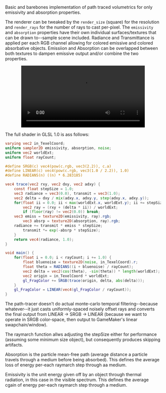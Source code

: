 Basic and barebones implementation of path traced volumetrics for only emissivity and absorption properties.

The renderer can be tweaked by the `render_size` (square) for the resolution and `render_rays` for the number of rays to cast per-pixel. The `emissivity` and `absorption` properties have their own individual surfaces/textures that can be drawn to--sample scene included. Radiance and Transmittance is applied per each RGB channel allowing for colored emissive and colored absorbative objects. Emissiion and Absorption can be overlapped between both textures to dampen emissive output and/or combine the two properties.

<div align="center">
  <video src="https://github.com/user-attachments/assets/1f847138-ddd3-4d24-9751-b897a35f431d" width="400" />
</div>

The full shader in GLSL 1.0 is ass follows:
```glsl
varying vec2 in_TexelCoord;
uniform sampler2D emissivity, absorption, noise;
uniform vec2 worldExt;
uniform float rayCount;

#define SRGB(c) vec4(pow(c.rgb, vec3(2.2)), c.a)
#define LINEAR(c) vec4(pow(c.rgb, vec3(1.0 / 2.2)), 1.0)
#define RADIANS(n) ((n) * 6.283185)

vec4 trace(vec2 rxy, vec2 dxy, vec2 adxy) {
	const float stepSize = 1.0;
	vec3 radiance = vec3(0.0), transmit = vec3(1.0);
	vec2 delta = dxy / mix(adxy.x, adxy.y, step(adxy.x, adxy.y));
	for(float ii = 0.0; ii < max(worldExt.x, worldExt.y); ii += stepSize) {
		vec2 ray = (rxy + (delta * ii)) / worldExt;
		if (floor(ray) != vec2(0.0)) break;
    vec3 emiss = texture2D(emissivity, ray).rgb;
		vec3 absrp = texture2D(absorption, ray).rgb;
    radiance += transmit * emiss * stepSize;
		transmit *= exp(-absrp * stepSize);
	}
	return vec4(radiance, 1.0);
}

void main() {
	for(float i = 0.0; i < rayCount; i += 1.0) {
        float bluenoise = texture2D(noise, in_TexelCoord).r;
		float theta = RADIANS((i + bluenoise) / rayCount);
		vec2 delta = vec2(cos(theta), -sin(theta)) * length(worldExt);
		vec2 origin = in_TexelCoord * worldExt;
		gl_FragColor += SRGB(trace(origin, delta, abs(delta)));
	}
	gl_FragColor = LINEAR(vec4(gl_FragColor / rayCount));
}
```
The path-tracer doesn't do actual monte-carlo temporal filtering--because whatever--it just casts uniformly-spaced noisely offset rays and converts the final output from LINEAR -> SRGB -> LINEAR (because we want to operate in SRGB color-space, then output to GameMaker's linear swapchain/window).

The raymarch function allws adjusting the stepSize either for performance (assuming some minimum size object), but consequently produces skipping artifacts.

Absorption is the particle mean-free path (average distance a particle travels through a medium before being absorbed). This defines the average loss of energy per-each raymarch step through aa medium.

Emissivity is the unit energy given off by an object through thermal radiation, in this case in the visible spectrum. This defines the average cgain of energy per-each raymarch step through a medium.
